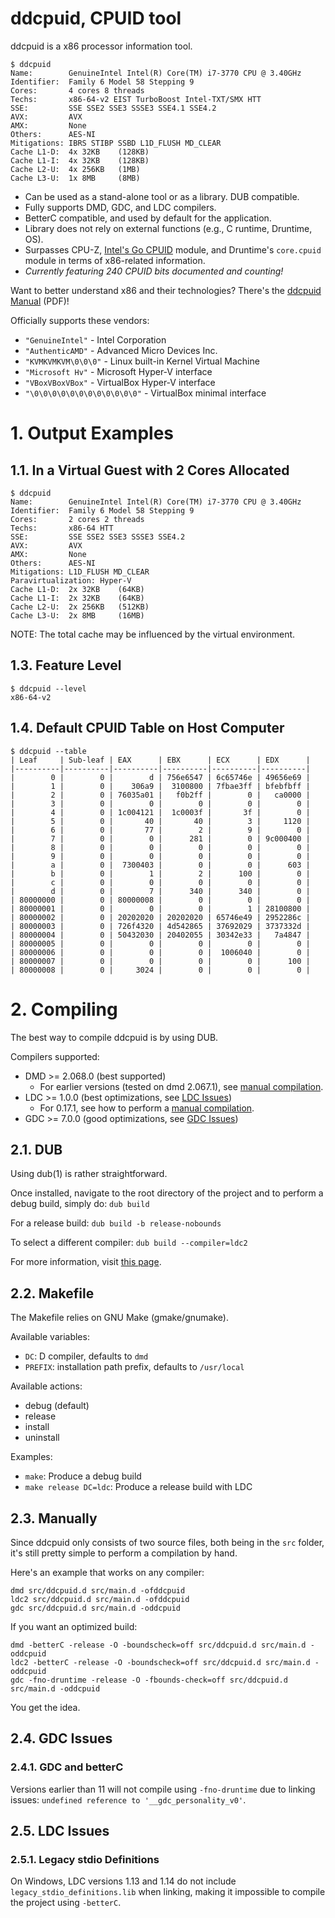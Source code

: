 # ddcpuid, CPUID tool

ddcpuid is a x86 processor information tool.

```
$ ddcpuid
Name:        GenuineIntel Intel(R) Core(TM) i7-3770 CPU @ 3.40GHz
Identifier:  Family 6 Model 58 Stepping 9
Cores:       4 cores 8 threads
Techs:       x86-64-v2 EIST TurboBoost Intel-TXT/SMX HTT
SSE:         SSE SSE2 SSE3 SSSE3 SSE4.1 SSE4.2
AVX:         AVX
AMX:         None
Others:      AES-NI
Mitigations: IBRS STIBP SSBD L1D_FLUSH MD_CLEAR
Cache L1-D:  4x 32KB    (128KB)
Cache L1-I:  4x 32KB    (128KB)
Cache L2-U:  4x 256KB   (1MB)
Cache L3-U:  1x 8MB     (8MB)
```

- Can be used as a stand-alone tool or as a library. DUB compatible.
- Fully supports DMD, GDC, and LDC compilers.
- BetterC compatible, and used by default for the application.
- Library does not rely on external functions (e.g., C runtime, Druntime, OS).
- Surpasses CPU-Z, [Intel's Go CPUID](https://github.com/intel-go/cpuid/) module, and Druntime's `core.cpuid` module in terms of x86-related information.
- _Currently featuring 240 CPUID bits documented and counting!_

Want to better understand x86 and their technologies? There's the
[ddcpuid Manual](https://dd86k.space/docs/ddcpuid-manual.pdf) (PDF)!

Officially supports these vendors:
- `"GenuineIntel"` - Intel Corporation
- `"AuthenticAMD"` - Advanced Micro Devices Inc.
- `"KVMKVMKVM\0\0\0"` - Linux built-in Kernel Virtual Machine
- `"Microsoft Hv"` - Microsoft Hyper-V interface
- `"VBoxVBoxVBox"` - VirtualBox Hyper-V interface
- `"\0\0\0\0\0\0\0\0\0\0\0\0"` - VirtualBox minimal interface

# 1. Output Examples

## 1.1. In a Virtual Guest with 2 Cores Allocated

```
$ ddcpuid
Name:        GenuineIntel Intel(R) Core(TM) i7-3770 CPU @ 3.40GHz
Identifier:  Family 6 Model 58 Stepping 9
Cores:       2 cores 2 threads
Techs:       x86-64 HTT
SSE:         SSE SSE2 SSE3 SSSE3 SSE4.2
AVX:         AVX
AMX:         None
Others:      AES-NI
Mitigations: L1D_FLUSH MD_CLEAR
Paravirtualization: Hyper-V
Cache L1-D:  2x 32KB    (64KB)
Cache L1-I:  2x 32KB    (64KB)
Cache L2-U:  2x 256KB   (512KB)
Cache L3-U:  2x 8MB     (16MB)
```

NOTE: The total cache may be influenced by the virtual environment.

## 1.3. Feature Level

```
$ ddcpuid --level
x86-64-v2
```

## 1.4. Default CPUID Table on Host Computer

```
$ ddcpuid --table
| Leaf     | Sub-leaf | EAX      | EBX      | ECX      | EDX      |
|----------|----------|----------|----------|----------|----------|
|        0 |        0 |        d | 756e6547 | 6c65746e | 49656e69 |
|        1 |        0 |    306a9 |  3100800 | 7fbae3ff | bfebfbff |
|        2 |        0 | 76035a01 |   f0b2ff |        0 |   ca0000 |
|        3 |        0 |        0 |        0 |        0 |        0 |
|        4 |        0 | 1c004121 |  1c0003f |       3f |        0 |
|        5 |        0 |       40 |       40 |        3 |     1120 |
|        6 |        0 |       77 |        2 |        9 |        0 |
|        7 |        0 |        0 |      281 |        0 | 9c000400 |
|        8 |        0 |        0 |        0 |        0 |        0 |
|        9 |        0 |        0 |        0 |        0 |        0 |
|        a |        0 |  7300403 |        0 |        0 |      603 |
|        b |        0 |        1 |        2 |      100 |        0 |
|        c |        0 |        0 |        0 |        0 |        0 |
|        d |        0 |        7 |      340 |      340 |        0 |
| 80000000 |        0 | 80000008 |        0 |        0 |        0 |
| 80000001 |        0 |        0 |        0 |        1 | 28100800 |
| 80000002 |        0 | 20202020 | 20202020 | 65746e49 | 2952286c |
| 80000003 |        0 | 726f4320 | 4d542865 | 37692029 | 3737332d |
| 80000004 |        0 | 50432030 | 20402055 | 30342e33 |   7a4847 |
| 80000005 |        0 |        0 |        0 |        0 |        0 |
| 80000006 |        0 |        0 |        0 |  1006040 |        0 |
| 80000007 |        0 |        0 |        0 |        0 |      100 |
| 80000008 |        0 |     3024 |        0 |        0 |        0 |
```

# 2. Compiling

The best way to compile ddcpuid is by using DUB.

Compilers supported:
- DMD >= 2.068.0 (best supported)
  - For earlier versions (tested on dmd 2.067.1), see [manual compilation](#23-manually).
- LDC >= 1.0.0 (best optimizations, see [LDC Issues](#25-ldc-issues))
  - For 0.17.1, see how to perform a [manual compilation](#23-manually).
- GDC >= 7.0.0 (good optimizations, see [GDC Issues](#24-gdc-issues))

## 2.1. DUB

Using dub(1) is rather straightforward.

Once installed, navigate to the root directory of the project and to perform a
debug build, simply do: `dub build`

For a release build: `dub build -b release-nobounds`

To select a different compiler: `dub build --compiler=ldc2`

For more information, visit [this page](https://dub.pm/commandline.html).

## 2.2. Makefile

The Makefile relies on GNU Make (gmake/gnumake).

Available variables:
- `DC`: D compiler, defaults to `dmd`
- `PREFIX`: installation path prefix, defaults to `/usr/local`

Available actions:
- debug (default)
- release
- install
- uninstall

Examples:
- `make`: Produce a debug build
- `make release DC=ldc`: Produce a release build with LDC

## 2.3. Manually

Since ddcpuid only consists of two source files, both being in the `src`
folder, it's still pretty simple to perform a compilation by hand.

Here's an example that works on any compiler:
```
dmd src/ddcpuid.d src/main.d -ofddcpuid
ldc2 src/ddcpuid.d src/main.d -ofddcpuid
gdc src/ddcpuid.d src/main.d -oddcpuid
```

If you want an optimized build:
```
dmd -betterC -release -O -boundscheck=off src/ddcpuid.d src/main.d -oddcpuid
ldc2 -betterC -release -O -boundscheck=off src/ddcpuid.d src/main.d -oddcpuid
gdc -fno-druntime -release -O -fbounds-check=off src/ddcpuid.d src/main.d -oddcpuid
```

You get the idea.

## 2.4. GDC Issues

### 2.4.1. GDC and betterC

Versions earlier than 11 will not compile using `-fno-druntime` due to linking
issues: `undefined reference to '__gdc_personality_v0'`.

## 2.5. LDC Issues

### 2.5.1. Legacy stdio Definitions

On Windows, LDC versions 1.13 and 1.14 do not include
`legacy_stdio_definitions.lib` when linking, making it impossible to compile
the project using `-betterC`.
